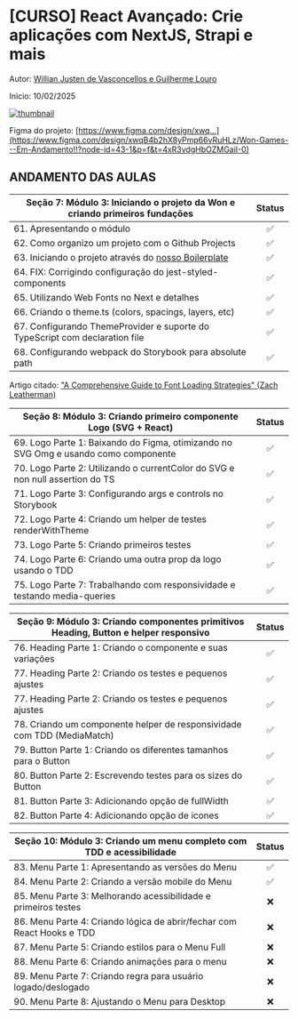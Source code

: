 # [CURSO] React Avançado: Crie aplicações com NextJS, Strapi e mais

Autor: [Willian Justen de Vasconcellos e Guilherme Louro](https://www.udemy.com/course/react-avancado/#instructor-1)

Inicio: 10/02/2025

[![thumbnail](https://reactavancado.com.br/img/cover.png)](https://www.udemy.com/course/react-avancado/)

Figma do projeto: [https://www.figma.com/design/xwq...](https://www.figma.com/design/xwqB4b2hX8yPmp66vRuHLz/Won-Games---Em-Andamento!!?node-id=43-1&p=f&t=4xR3vdgHbOZMGaiI-0)

## ANDAMENTO DAS AULAS

| Seção 7: Módulo 3: Iniciando o projeto da Won e criando primeiros fundações                       | Status |
| ------------------------------------------------------------------------------------------------- | :----: |
| 61. Apresentando o módulo                                                                         |   ✅   |
| 62. Como organizo um projeto com o Github Projects                                                |   ✅   |
| 63. Iniciando o projeto através do [nosso Boilerplate](https://github.com/Darlley/react-avancado) |   ✅   |
| 64. FIX: Corrigindo configuração do jest-styled-components                                        |   ✅   |
| 65. Utilizando Web Fonts no Next e detalhes                                                       |   ✅   |
| 66. Criando o theme.ts (colors, spacings, layers, etc)                                            |   ✅   |
| 67. Configurando ThemeProvider e suporte do TypeScript com declaration file                       |   ✅   |
| 68. Configurando webpack do Storybook para absolute path                                          |   ✅   |

Artigo citado: ["A Comprehensive Guide to Font Loading Strategies" (Zach Leatherman)](https://www.zachleat.com/web/comprehensive-webfonts/)

| Seção 8: Módulo 3: Criando primeiro componente Logo (SVG + React)                   | Status |
| ----------------------------------------------------------------------------------- | :----: |
| 69. Logo Parte 1: Baixando do Figma, otimizando no SVG Omg e usando como componente |   ✅   |
| 70. Logo Parte 2: Utilizando o currentColor do SVG e non null assertion do TS       |   ✅   |
| 71. Logo Parte 3: Configurando args e controls no Storybook                         |   ✅   |
| 72. Logo Parte 4: Criando um helper de testes renderWithTheme                       |   ✅   |
| 73. Logo Parte 5: Criando primeiros testes                                          |   ✅   |
| 74. Logo Parte 6: Criando uma outra prop da logo usando o TDD                       |   ✅   |
| 75. Logo Parte 7: Trabalhando com responsividade e testando media-queries           |   ✅   |

| Seção 9: Módulo 3: Criando componentes primitivos Heading, Button e helper responsivo | Status |
| --------------------------------------------------------------------------------------| :----: |
| 76. Heading Parte 1: Criando o componente e suas variações                            |   ✅   |
| 77. Heading Parte 2: Criando os testes e pequenos ajustes                             |   ✅   |
| 77. Heading Parte 2: Criando os testes e pequenos ajustes                             |   ✅   |
| 78. Criando um componente helper de responsividade com TDD (MediaMatch)               |   ✅   |
| 79. Button Parte 1: Criando os diferentes tamanhos para o Button                      |   ✅   |
| 80. Button Parte 2: Escrevendo testes para os sizes do Button                         |   ✅   |
| 81. Button Parte 3: Adicionando opção de fullWidth                                    |   ✅   |
| 82. Button Parte 4: Adicionando opção de icones                                       |   ✅   |

| Seção 10: Módulo 3: Criando um menu completo com TDD e acessibilidade  | Status |
| -----------------------------------------------------------------------| :----: |
| 83. Menu Parte 1: Apresentando as versões do Menu                      |   ✅   |
| 84. Menu Parte 2: Criando a versão mobile do Menu                      |   ✅   |
| 85. Menu Parte 3: Melhorando acessibilidade e primeiros testes         |   ❌   |
| 86. Menu Parte 4: Criando lógica de abrir/fechar com React Hooks e TDD |   ❌   |
| 87. Menu Parte 5: Criando estilos para o Menu Full                     |   ❌   |
| 88. Menu Parte 6: Criando animações para o menu                        |   ❌   |
| 89. Menu Parte 7: Criando regra para usuário logado/deslogado          |   ❌   |
| 90. Menu Parte 8: Ajustando o Menu para Desktop                        |   ❌   |